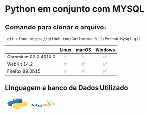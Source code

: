 # Python em conjunto com MYSQL


## Comando para clonar o arquivo:

```    
 git clone https://github.com/Guilherme-full/Python-Mysql.git
```


|          | Linux | macOS | Windows |
|   :---   | :---: | :---: | :---:   |
| Chromium <!-- GEN:chromium-version -->92.0.4513.0<!-- GEN:stop --> | :white_check_mark: | :white_check_mark: | :white_check_mark: |
| WebKit <!-- GEN:webkit-version -->14.2<!-- GEN:stop --> | :white_check_mark: | :white_check_mark: | :white_check_mark: |
| Firefox <!-- GEN:firefox-version -->89.0b15<!-- GEN:stop --> | :white_check_mark: | :white_check_mark: | :white_check_mark: |



## Linguagem e banco de Dados Utilizado

<img align="center" width="80px" height="40px" alt="Python" src="https://raw.githubusercontent.com/devicons/devicon/master/icons/python/python-original.svg"></img>
<img align="center" width="80px" height="40px" alt="Mysql" src="https://raw.githubusercontent.com/devicons/devicon/master/icons/mysql/mysql-original-wordmark.svg"></img>


